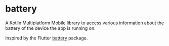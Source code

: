 # battery

A Kotlin Multiplatform Mobile library to access various information about the battery of the device the app is running on.

Inspired by the Flutter [battery](https://pub.dev/packages/battery) package.
